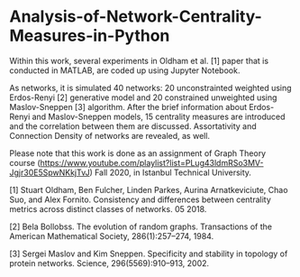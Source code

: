 # Analysis-of-Network-Centrality-Measures-in-Python
Within this work, several experiments in Oldham et al. [1] paper that is conducted in MATLAB, are coded up using Jupyter Notebook.

As networks, it is simulated 40 networks: 20 unconstrainted weighted using Erdos-Renyi [2] generative model and 20 constrained unweighted using Maslov-Sneppen [3] algorithm.
After the brief information about Erdos-Renyi and Maslov-Sneppen models, 15 centrality measures are introduced and the correlation between them are discussed.
Assortativity and Connection Density of networks are revealed, as well. 

Please note that this work is done as an assignment of Graph Theory course (https://www.youtube.com/playlist?list=PLug43ldmRSo3MV-Jgjr30E5SpwNKkjTvJ) Fall 2020, in Istanbul Technical University. 

[1] Stuart Oldham, Ben Fulcher, Linden Parkes, Aurina Arnatkeviciute, Chao Suo, and Alex Fornito. Consistency and differences between centrality metrics across distinct classes of networks. 05 2018.

[2] Bela Bollobss. The evolution of random graphs. Transactions of the American Mathematical Society, 286(1):257–274, 1984.

[3] Sergei Maslov and Kim Sneppen. Specificity and stability in topology of protein networks. Science, 296(5569):910–913, 2002.

